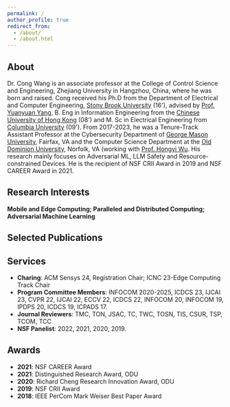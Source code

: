 ```yaml
---
permalink: /
author_profile: true
redirect_from: 
  - /about/
  - /about.html
---
```


## About 
Dr. Cong Wang is an associate professor at the College of Control Science and Engineering, Zhejiang University in Hangzhou, China, where he was born and raised. Cong received his Ph.D from the Department of Electrical and Computer Engineering, <a href="https://www.stonybrook.edu"> Stony Brook University</a> (16'), advised by <a href="http://www.ece.stonybrook.edu/~yang/">Prof. Yuanyuan Yang</a>, B. Eng in Information Engineering from the <a href="https://www.cuhk.edu.hk"> Chinese University of Hong Kong</a> (08') and M. Sc in Electrical Engineering from <a href="https://www.columbia.edu"> Columbia University</a> (09'). From 2017-2023, he was a Tenure-Track Assistant Professor at the Cybersecurity Department of <a href="https://www.gmu.edu">George Mason University</a>, Fairfax, VA and the Computer Science Department at the <a href="https://www.odu.edu"> Old Dominion University</a>, Norfolk, VA (working with <a href="https://wu.static.arizona.edu/">Prof. Hongyi Wu</a>. His research mainly focuses on Adversarial ML, LLM Safety and Resource-constrained Devices. He is the recipient of NSF CRII Award in 2019 and NSF CAREER Award in 2021. 
          
Research Interests
------

**Mobile and Edge Computing; Paralleled and Distributed Computing; Adversarial Machine Learning**


<!-- 
News
------ -->



## Selected Publications


## Services

- **Charing**: ACM Sensys 24, Registration Chair; ICNC 23-Edge Computing Track Chair
- **Program Committee Members**: INFOCOM 2020-2025, ICDCS 23, IJCAI 23, CVPR 22, IJCAI 22, ECCV 22, ICDCS 22, INFOCOM 20, INFOCOM 19, IPDPS 20, ICDCS 19, ICPADS 17.
- **Journal Reviewers**: TMC, TON, JSAC, TC, TWC, TOSN, TIS, CSUR, TSP, TCOM, TCC
- **NSF Panelist**: 2022, 2021, 2020, 2019.




## Awards

- **2021**: NSF CAREER Award
- **2021**: Distinguished Research Award, ODU
- **2020**: Richard Cheng Research Innovation Award, ODU
- **2019**: NSF CRII Award
- **2018**: IEEE PerCom Mark Weiser Best Paper Award





